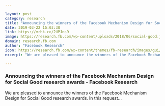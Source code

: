 ```yaml
---

layout: post
category: research
title: "Announcing the winners of the Facebook Mechanism Design for Social Good research awards - Facebook Research"
date: 2019-03-22 15:03:38
link: https://vrhk.co/2UPJns9
image: https://research.fb.com/wp-content/uploads/2018/06/social-good.jpg
domain: research.fb.com
author: "Facebook Research"
icon: https://research.fb.com/wp-content/themes/fb-research/images/gui/facebook.ico
excerpt: "We are pleased to announce the winners of the Facebook Mechanism Design for Social Good research awards. In this request…"

---
```


### Announcing the winners of the Facebook Mechanism Design for Social Good research awards - Facebook Research

We are pleased to announce the winners of the Facebook Mechanism Design for Social Good research awards. In this request…